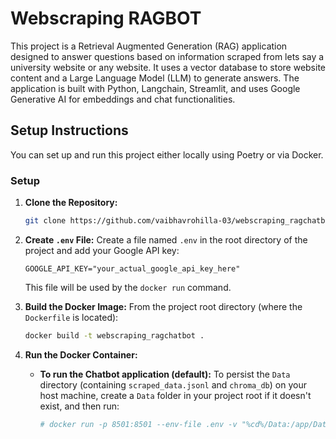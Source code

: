 
# Webscraping RAGBOT
This project is a Retrieval Augmented Generation (RAG) application designed to answer questions based on information scraped from lets say a university website or any website. It uses a vector database to store website content and a Large Language Model (LLM) to generate answers. The application is built with Python, Langchain, Streamlit, and uses Google Generative AI for embeddings and chat functionalities.

## Setup Instructions

You can set up and run this project either locally using Poetry or via Docker.

### Setup

1.  **Clone the Repository:**
    ```bash
    git clone https://github.com/vaibhavrohilla-03/webscraping_ragchatbot.git

2.  **Create `.env` File:**
    Create a file named `.env` in the root directory of the project and add your Google API key:
    ```env
    GOOGLE_API_KEY="your_actual_google_api_key_here"
    ```
    This file will be used by the `docker run` command.

3.  **Build the Docker Image:**
    From the project root directory (where the `Dockerfile` is located):
    ```bash
    docker build -t webscraping_ragchatbot .
    ```

4.  **Run the Docker Container:**

    * **To run the Chatbot application (default):**
        To persist the `Data` directory (containing `scraped_data.jsonl` and `chroma_db`) on your host machine, create a `Data` folder in your project root if it doesn't exist, and then run:
        ```bash
        # docker run -p 8501:8501 --env-file .env -v "%cd%/Data:/app/Data" webscraping_ragchatbot
        ```
